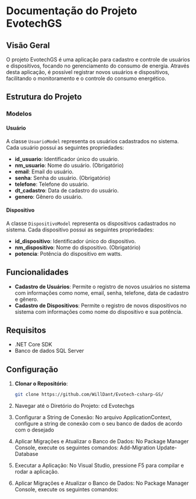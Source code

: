 # Documentação do Projeto EvotechGS

## Visão Geral
O projeto EvotechGS é uma aplicação para cadastro e controle de usuários e dispositivos, focando no gerenciamento do consumo de energia. Através desta aplicação, é possível registrar novos usuários e dispositivos, facilitando o monitoramento e o controle do consumo energético.

## Estrutura do Projeto

### Modelos

#### Usuário
A classe `UsuarioModel` representa os usuários cadastrados no sistema. Cada usuário possui as seguintes propriedades:

- **id_usuario**: Identificador único do usuário.
- **nm_usuario**: Nome do usuário. (Obrigatório)
- **email**: Email do usuário.
- **senha**: Senha do usuário. (Obrigatório)
- **telefone**: Telefone do usuário.
- **dt_cadastro**: Data de cadastro do usuário.
- **genero**: Gênero do usuário.

#### Dispositivo
A classe `DispositivoModel` representa os dispositivos cadastrados no sistema. Cada dispositivo possui as seguintes propriedades:

- **id_dispositivo**: Identificador único do dispositivo.
- **nm_dispositivo**: Nome do dispositivo. (Obrigatório)
- **potencia**: Potência do dispositivo em watts.

## Funcionalidades

- **Cadastro de Usuários**: Permite o registro de novos usuários no sistema com informações como nome, email, senha, telefone, data de cadastro e gênero.
- **Cadastro de Dispositivos**: Permite o registro de novos dispositivos no sistema com informações como nome do dispositivo e sua potência.

## Requisitos

- .NET Core SDK
- Banco de dados SQL Server

## Configuração

1. **Clonar o Repositório**:
   ```sh
   git clone https://github.com/WillDant/Evotech-csharp-GS/

2. Navegar até o Diretório do Projeto:
cd Evotechgs

3. Configurar a String de Conexão: No arquivo ApplicationContext, configure a string de conexão com o seu banco de dados de acordo com o desejado

4. Aplicar Migrações e Atualizar o Banco de Dados: No Package Manager Console, execute os seguintes comandos:
Add-Migration
Update-Database

5. Executar a Aplicação: No Visual Studio, pressione F5 para compilar e rodar a aplicação.

5. Aplicar Migrações e Atualizar o Banco de Dados: No Package Manager Console, execute os seguintes comandos:





